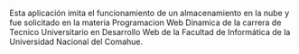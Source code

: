 Esta aplicación imita el funcionamiento de un almacenamiento en la nube y fue solicitado en la materia
Programacion Web Dinamica de la carrera de Tecnico Universitario en Desarrollo Web de la Facultad de Informática
de la Universidad Nacional del Comahue.
